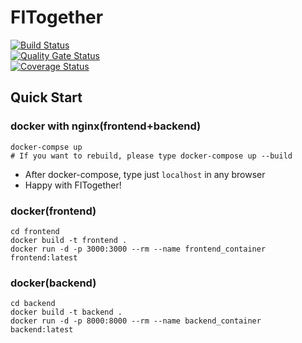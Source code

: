 # FITogether

[![Build Status](https://app.travis-ci.com/swsnu/swppfall2022-team4.svg?branch=develop)](https://app.travis-ci.com/swsnu/swppfall2022-team4)  
[![Quality Gate Status](https://sonarcloud.io/api/project_badges/measure?project=swsnu_swppfall2022-team4&metric=alert_status&branch=develop)](https://sonarcloud.io/summary/new_code?id=swsnu_swppfall2022-team4&branch=develop)  
[![Coverage Status](https://coveralls.io/repos/github/swsnu/swppfall2022-team4/badge.svg?branch=develop)](https://coveralls.io/github/swsnu/swppfall2022-team4?branch=develop)

## Quick Start
### docker with nginx(frontend+backend)
    docker-compse up
    # If you want to rebuild, please type docker-compose up --build
- After docker-compose, type just ```localhost``` in any browser
- Happy with FITogether!

### docker(frontend)
    cd frontend
    docker build -t frontend .
    docker run -d -p 3000:3000 --rm --name frontend_container frontend:latest
### docker(backend)
    cd backend
    docker build -t backend .
    docker run -d -p 8000:8000 --rm --name backend_container backend:latest
